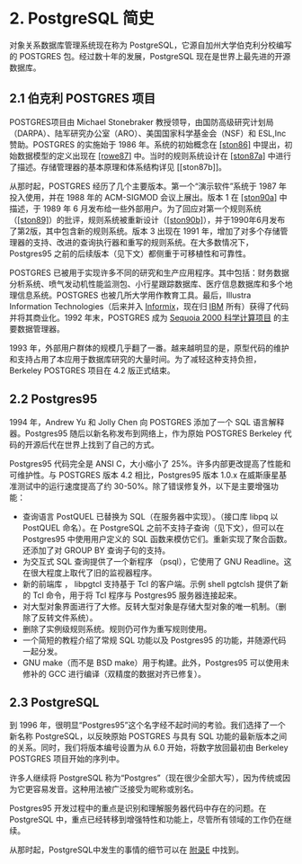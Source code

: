 # 2. PostgreSQL 简史
对象关系数据库管理系统现在称为 PostgreSQL，它源自加州大学伯克利分校编写的 POSTGRES 包。经过数十年的发展，PostgreSQL 现在是世界上最先进的开源数据库。

## 2.1 伯克利 POSTGRES 项目
POSTGRES项目由 Michael Stonebraker 教授领导，由国防高级研究计划局（DARPA）、陆军研究办公室（ARO）、美国国家科学基金会（NSF）和 ESL,Inc 赞助。POSTGRES 的实施始于 1986 年。系统的初始概念在 [[ston86]](https://www.postgresql.org/docs/16/biblio.html#STON86) 中提出，初始数据模型的定义出现在 [[rowe87]](https://www.postgresql.org/docs/16/biblio.html#ROWE87) 中。当时的规则系统设计在 [[ston87a]](https://www.postgresql.org/docs/16/biblio.html#STON87A) 中进行了描述。存储管理器的基本原理和体系结构详见 [[ston87b]]。

从那时起，POSTGRES 经历了几个主要版本。第一个“演示软件”系统于 1987 年投入使用，并在 1988 年的 ACM-SIGMOD 会议上展出。版本 1 在 [[ston90a]](https://www.postgresql.org/docs/16/biblio.html#STON90A) 中描述，于 1989 年 6 月发布给一些外部用户。为了回应对第一个规则系统（[[ston89]](https://www.postgresql.org/docs/16/biblio.html#STON89)）的批评，规则系统被重新设计（[[ston90b]](https://www.postgresql.org/docs/16/biblio.html#STON90B)），并于1990年6月发布了第2版，其中包含新的规则系统。版本 3 出现在 1991 年，增加了对多个存储管理器的支持、改进的查询执行器和重写的规则系统。在大多数情况下，Postgres95 之前的后续版本（见下文）都侧重于可移植性和可靠性。

POSTGRES 已被用于实现许多不同的研究和生产应用程序。其中包括：财务数据分析系统、喷气发动机性能监测包、小行星跟踪数据库、医疗信息数据库和多个地理信息系统。POSTGRES 也被几所大学用作教育工具。最后，Illustra Information Technologies（后来并入 [Informix](https://www.ibm.com/analytics/informix)，现在归 [IBM](https://www.ibm.com/) 所有）获得了代码并将其商业化。1992 年末，POSTGRES 成为 [Sequoia 2000 科学计算项目](http://meteora.ucsd.edu/s2k/s2k_home.html) 的主要数据管理器。

1993 年，外部用户群体的规模几乎翻了一番。越来越明显的是，原型代码的维护和支持占用了本应用于数据库研究的大量时间。为了减轻这种支持负担，Berkeley POSTGRES 项目在 4.2 版正式结束。

## 2.2 Postgres95 
1994 年，Andrew Yu 和 Jolly Chen 向 POSTGRES 添加了一个 SQL 语言解释器。Postgres95 随后以新名称发布到网络上，作为原始 POSTGRES Berkeley 代码的开源后代在世界上找到了自己的方式。

Postgres95 代码完全是 ANSI C，大小缩小了 25%。许多内部更改提高了性能和可维护性。与 POSTGRES 版本 4.2 相比，Postgres95 版本 1.0.x 在威斯康星基准测试中的运行速度提高了约 30-50%。除了错误修复外，以下是主要增强功能：
+ 查询语言 PostQUEL 已替换为 SQL（在服务器中实现）。（接口库 libpq 以 PostQUEL 命名）。在 PostgreSQL 之前不支持子查询（见下文），但可以在 Postgres95 中使用用户定义的 SQL 函数来模仿它们。重新实现了聚合函数。还添加了对 GROUP BY 查询子句的支持。
+ 为交互式 SQL 查询提供了一个新程序 （psql），它使用了 GNU Readline。这在很大程度上取代了旧的监视器程序。
+ 新的前端库 ， libpgtcl 支持基于 Tcl 的客户端。示例 shell pgtclsh 提供了新的 Tcl 命令，用于将 Tcl 程序与 Postgres95 服务器连接起来。
+ 对大型对象界面进行了大修。反转大型对象是存储大型对象的唯一机制。（删除了反转文件系统）。
+ 删除了实例级规则系统。规则仍可作为重写规则使用。
+ 一个简短的教程介绍了常规 SQL 功能以及 Postgres95 的功能，并随源代码一起分发。
+ GNU make（而不是 BSD make）用于构建。此外，Postgres95 可以使用未修补的 GCC 进行编译（双精度的数据对齐已修复）。

## 2.3 PostgreSQL
到 1996 年，很明显“Postgres95”这个名字经不起时间的考验。我们选择了一个新名称 PostgreSQL，以反映原始 POSTGRES 与具有 SQL 功能的最新版本之间的关系。同时，我们将版本编号设置为从 6.0 开始，将数字放回最初由 Berkeley POSTGRES 项目开始的序列中。

许多人继续将 PostgreSQL 称为“Postgres”（现在很少全部大写），因为传统或因为它更容易发音。这种用法被广泛接受为昵称或别名。

Postgres95 开发过程中的重点是识别和理解服务器代码中存在的问题。在 PostgreSQL 中，重点已经转移到增强特性和功能上，尽管所有领域的工作仍在继续。

从那时起，PostgreSQL中发生的事情的细节可以在 [附录E](https://www.postgresql.org/docs/16/release.html) 中找到。